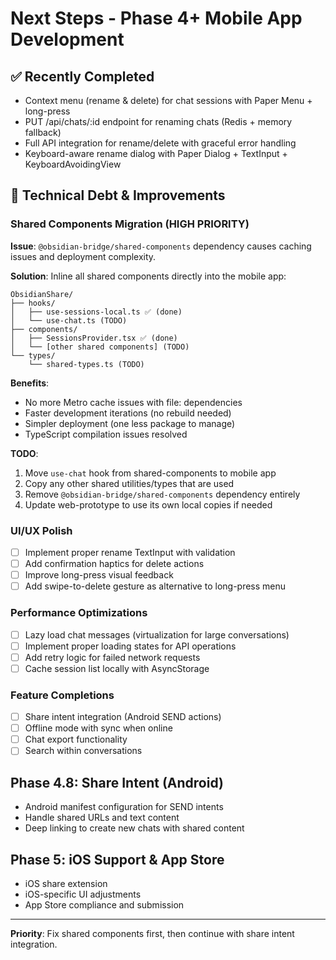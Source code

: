 # Next Steps - Phase 4+ Mobile App Development

## ✅ Recently Completed
- Context menu (rename & delete) for chat sessions with Paper Menu + long-press
- PUT /api/chats/:id endpoint for renaming chats (Redis + memory fallback)
- Full API integration for rename/delete with graceful error handling
- Keyboard-aware rename dialog with Paper Dialog + TextInput + KeyboardAvoidingView

## 🔧 Technical Debt & Improvements

### Shared Components Migration (HIGH PRIORITY)
**Issue**: `@obsidian-bridge/shared-components` dependency causes caching issues and deployment complexity.

**Solution**: Inline all shared components directly into the mobile app:

```
ObsidianShare/
├── hooks/
│   ├── use-sessions-local.ts ✅ (done)
│   └── use-chat.ts (TODO)
├── components/
│   ├── SessionsProvider.tsx ✅ (done)
│   └── [other shared components] (TODO)
└── types/
    └── shared-types.ts (TODO)
```

**Benefits**:
- No more Metro cache issues with file: dependencies
- Faster development iterations (no rebuild needed)
- Simpler deployment (one less package to manage)
- TypeScript compilation issues resolved

**TODO**:
1. Move `use-chat` hook from shared-components to mobile app
2. Copy any other shared utilities/types that are used
3. Remove `@obsidian-bridge/shared-components` dependency entirely
4. Update web-prototype to use its own local copies if needed

### UI/UX Polish
- [ ] Implement proper rename TextInput with validation
- [ ] Add confirmation haptics for delete actions
- [ ] Improve long-press visual feedback
- [ ] Add swipe-to-delete gesture as alternative to long-press menu

### Performance Optimizations
- [ ] Lazy load chat messages (virtualization for large conversations)
- [ ] Implement proper loading states for API operations
- [ ] Add retry logic for failed network requests
- [ ] Cache session list locally with AsyncStorage

### Feature Completions
- [ ] Share intent integration (Android SEND actions)
- [ ] Offline mode with sync when online
- [ ] Chat export functionality
- [ ] Search within conversations

## Phase 4.8: Share Intent (Android)
- Android manifest configuration for SEND intents
- Handle shared URLs and text content
- Deep linking to create new chats with shared content

## Phase 5: iOS Support & App Store
- iOS share extension
- iOS-specific UI adjustments
- App Store compliance and submission

---

**Priority**: Fix shared components first, then continue with share intent integration.